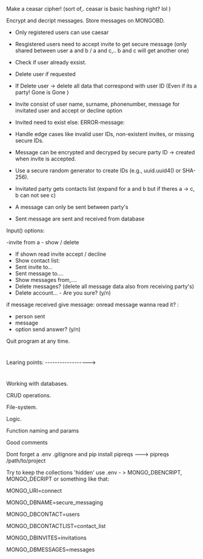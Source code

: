 Make a ceasar cipher! (sort of,. ceasar is basic hashing right? lol )

Encrypt and decript messages.
Store messages on MONGOBD.

- Only registered users can use caesar
- Resgistered users need to accept invite to get secure message (only shared between user a and b / a and c,.. b and c will get another one)
- Check if user already exsist.
- Delete user if requested
- If Delete user -> delete all data that correspond with user ID (Even if its a party! Gone is Gone )
- Invite consist of user name, surname, phonenumber, message for invitated user and accept or decline option
- Invited need to exist else: ERROR-message:
- Handle edge cases like invalid user IDs, non-existent invites, or missing secure IDs.
- Message can be encrypted and decryped by secure party ID -> created when invite is accepted.
- Use a secure random generator to create IDs (e.g., uuid.uuid4() or SHA-256).

- Invitated party gets contacts list (expand for a and b but if theres a -> c, b can not see c)
- A message can only be sent between party's
- Sent message are sent and received from database

Input() options:

-invite from a - show / delete

- If shown read invite accept / decline
- Show contact list:
- Sent invite to...
- Sent message to....
- Show messages from,....
- Delete messages? (delete all message data also from receiving party's)
- Delete account... - Are you sure? (y/n)

if message received give message: onread message wanna read it? :

- person sent
- message
- option send answer? (y/n)

Quit program at any time.

#

#

Learing points: ------------------>

#

#

Working with databases.

CRUD operations.

File-system.

Logic.

Function naming and params

Good comments

Dont forget a .env .gitignore and pip install pipreqs ---> pipreqs /path/to/project

Try to keep the collections 'hidden' use .env - > MONGO_DBENCRIPT, MONGO_DECRIPT or something like that:

MONGO_URI=connect

MONGO_DBNAME=secure_messaging

MONGO_DBCONTACT=users

MONGO_DBCONTACTLIST=contact_list

MONGO_DBINVITES=invitations

MONGO_DBMESSAGES=messages
